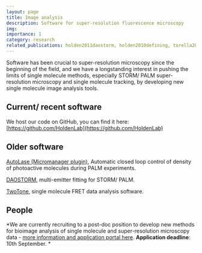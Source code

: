 ```yaml
---
layout: page
title: Image analysis
description: Software for super-resolution fluorescence microscopy
img: 
importance: 1
category: research
related_publications: holden2011daostorm, holden2010defining, torella2011identifying, min20143d, pengo2015palmsiever, sage2019super, griffie2020virtual, von2021democratising, whitley2022high, spahn2022deepbacs
---
```

Software has been crucial to super-resolution microscopy since the beginning of the field, and we have a longstanding interest in pushing the limits of single molecule methods, especially STORM/ PALM super-resolution microscopy and single molecule tracking, by developing new single molecule image analysis tools.

## Current/ recent software
We host our code on GitHub, you can find it here: [https://github.com/HoldenLab](https://github.com/HoldenLab)

## Older software

[AutoLase (Micromanager plugin)]( https://github.com/ManleyLab/autolase-plugin), Automatic closed loop control of density of photoactive molecules during PALM experiments.

[DAOSTORM](https://seamusholden.wordpress.com/2013/06/16/daostorm-update/), multi-emitter fitting for STORM/ PALM.

[TwoTone](http://www.physics.ox.ac.uk/Users/kapanidis/Group/Main.Software.html), single molecule FRET data analysis software.

## People
*We are currently recruiting to a post-doc position to develop new methods for bioimage analysis of single molecule and super-resolution microscopy data - [more information and application portal here]((https://warwick-careers.tal.net/vx/appcentre-ext/brand-4/candidate/so/pm/1/pl/3/opp/77-Research-Fellow-106343-0823/en-GB)). **Application deadline**: 10th September. *
